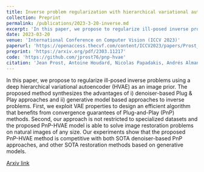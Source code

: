```yaml
---
title: Inverse problem regularization with hierarchical variational autoencoders
collection: Preprint
permalink: /publications/2023-3-20-inverse.md
excerpt: 'In this paper, we propose to regularize ill-posed inverse problems using a deep hierarchical variational autoencoder (HVAE) as an image prior. The proposed method synthesizes the advantages of i) denoiser-based Plug \& Play approaches and ii) generative model based approaches to inverse problems. First, we exploit VAE properties to design an efficient algorithm that benefits from convergence guarantees of Plug-and-Play (PnP) methods. Second, our approach is not restricted to specialized datasets and the proposed PnP-HVAE model is able to solve image restoration problems on natural images of any size. Our experiments show that the proposed PnP-HVAE method is competitive with both SOTA denoiser-based PnP approaches, and other SOTA restoration methods based on generative models.'
date: 2023-03-20
venue: 'International Conference on Computer Vision (ICCV 2023)'
paperurl: 'https://openaccess.thecvf.com/content/ICCV2023/papers/Prost_Inverse_Problem_Regularization_with_Hierarchical_Variational_Autoencoders_ICCV_2023_paper.pdf'
preprint: 'https://arxiv.org/pdf/2303.11217'
code: 'https://github.com/jprost76/pnp-hvae'
citation: 'Jean Prost, Antoine Houdard, Nicolas Papadakis, Andrés Almansa'
---
```



In this paper, we propose to regularize ill-posed inverse problems using a deep hierarchical variational autoencoder (HVAE) as an image prior. The proposed method synthesizes the advantages of i) denoiser-based Plug \& Play approaches and ii) generative model based approaches to inverse problems. First, we exploit VAE properties to design an efficient algorithm that benefits from convergence guarantees of Plug-and-Play (PnP) methods. Second, our approach is not restricted to specialized datasets and the proposed PnP-HVAE model is able to solve image restoration problems on natural images of any size. Our experiments show that the proposed PnP-HVAE method is competitive with both SOTA denoiser-based PnP approaches, and other SOTA restoration methods based on generative models.

[Arxiv link](https://arxiv.org/pdf/2303.11217.pdf)